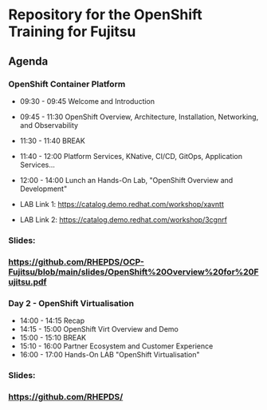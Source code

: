 # Repository for the OpenShift Training for Fujitsu

## Agenda

### OpenShift Container Platform
+ 09:30 - 09:45 Welcome and Introduction
+ 09:45 - 11:30 OpenShift Overview, Architecture, Installation, Networking, and Observability
+ 11:30 - 11:40 BREAK
+ 11:40 - 12:00 Platform Services, KNative, CI/CD, GitOps, Application Services...
+ 12:00 - 14:00 Lunch an Hands-On Lab, "OpenShift Overview and Development"

+ LAB Link 1: https://catalog.demo.redhat.com/workshop/xavntt
+ LAB Link 2: https://catalog.demo.redhat.com/workshop/3cgnrf

### Slides: 
### https://github.com/RHEPDS/OCP-Fujitsu/blob/main/slides/OpenShift%20Overview%20for%20Fujitsu.pdf

### Day 2 - OpenShift Virtualisation 

+ 14:00 - 14:15 Recap
+ 14:15 - 15:00 OpenShift Virt Overview and Demo
+ 15:00 - 15:10 BREAK
+ 15:10 - 16:00 Partner Ecosystem and Customer Experience
+ 16:00 - 17:00 Hands-On LAB "OpenShift Virtualisation"


### Slides: 
### https://github.com/RHEPDS/

